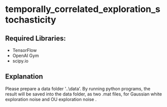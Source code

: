 # temporally_correlated_exploration_stochasticity

## Required Libraries:
- TensorFlow
- OpenAI Gym
- scipy.io

## Explanation
Please prepare a data folder '..\data\'.
By running python programs, the result will be saved into the data folder, as two .mat files, for Gaussian white exploration noise and OU exploration noise .
